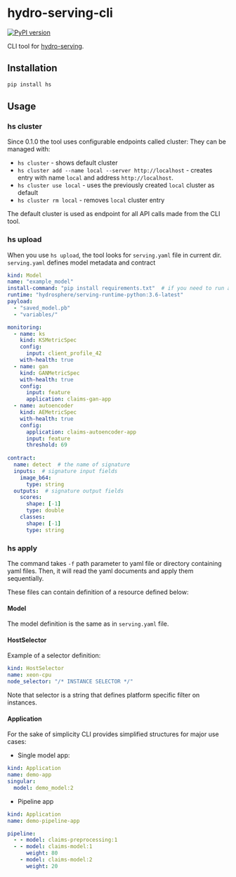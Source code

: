 # hydro-serving-cli

[![PyPI version](https://badge.fury.io/py/hs.svg)](https://badge.fury.io/py/hs)

CLI tool for [hydro-serving](https://github.com/Hydrospheredata/hydro-serving).

## Installation

```bash
pip install hs
```

## Usage

### hs cluster

Since 0.1.0 the tool uses configurable endpoints called cluster:
They can be managed with:

- `hs cluster` - shows default cluster
- `hs cluster add --name local --server http://localhost` - creates entry with name `local`
and address `http://localhost`.
- `hs cluster use local` - uses the previously created `local` cluster as default
- `hs cluster rm local` - removes `local` cluster entry

The default cluster is used as endpoint for all API calls made from the CLI tool.

### hs upload

When you use `hs upload`, the tool looks for `serving.yaml` file in current dir.
`serving.yaml` defines model metadata and contract

```yaml
kind: Model
name: "example_model"
install-command: "pip install requirements.txt"  # if you need to run additional command before deployment
runtime: "hydrosphere/serving-runtime-python:3.6-latest"
payload:
  - "saved_model.pb"
  - "variables/"

monitoring:
  - name: ks
    kind: KSMetricSpec
    config:
      input: client_profile_42
    with-health: true
  - name: gan
    kind: GANMetricSpec
    with-health: true
    config:
      input: feature
      application: claims-gan-app
  - name: autoencoder
    kind: AEMetricSpec
    with-health: true
    config:
      application: claims-autoencoder-app
      input: feature
      threshold: 69
  
contract:
  name: detect  # the name of signature
  inputs:  # signature input fields
    image_b64:
      type: string
  outputs:  # signature output fields
    scores:
      shape: [-1]
      type: double
    classes:
      shape: [-1]
      type: string
```

### hs apply

The command takes `-f` path parameter to yaml file or directory containing yaml files.
Then, it will read the yaml documents and apply them sequentially.

These files can contain definition of a resource defined below:

#### Model

The model definition is the same as in `serving.yaml` file.

#### HostSelector

Example of a selector definition:

```yaml
kind: HostSelector
name: xeon-cpu
node_selector: "/* INSTANCE SELECTOR */"
```

Note that selector is a string that defines platform specific filter on instances.

#### Application

For the sake of simplicity CLI provides simplified structures for major use cases:

- Single model app:

```yaml
kind: Application
name: demo-app
singular:
  model: demo_model:2
```

- Pipeline app

```yaml
kind: Application
name: demo-pipeline-app

pipeline:
  - - model: claims-preprocessing:1
  - - model: claims-model:1
      weight: 80
    - model: claims-model:2
      weight: 20
```
